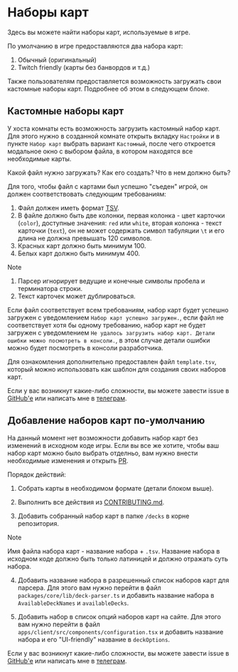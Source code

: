 # Наборы карт

Здесь вы можете найти наборы карт, используемые в игре.

По умолчанию в игре предоставляются два набора карт:

1. Обычный (оригинальный)
2. Twitch friendly (карты без банвордов и т.д.)

Также пользователям предоставляется возможность загружать свои кастомные наборы
карт. Подробнее об этом в следующем блоке.

## Кастомные наборы карт

У хоста комнаты есть возможность загрузить кастомный набор карт. Для этого нужно
в созданной комнате открыть вкладку `Настройки` и в пункте `Набор карт` выбрать
вариант `Кастомный`, после чего откроется модальное окно с выбором файла, в
котором находятся все необходимые карты.

Какой файл нужно загружать? Как его создать? Что в нем должно быть?

Для того, чтобы файл с картами был успешно "съеден" игрой, он должен
соответствовать следующим требованиям:

1. Файл должен иметь формат [TSV](https://ru.wikipedia.org/wiki/TSV).
2. В файле должно быть две колонки, первая колонка - цвет карточки (`color`),
   доступные значения: `red` или `white`, вторая колонка - текст карточки
   (`text`), он не может содержать символ табуляции `\t` и его длина не должна
   превышать 120 символов.
3. Красных карт должно быть минимум 100.
4. Белых карт должно быть минимум 400.

> [!NOTE]
>
> 1. Парсер игнорирует ведущие и конечные символы пробела и терминатора строки.
> 2. Текст карточек может дублироваться.

Если файл соответствует всем требованиям, набор карт будет успешно загружен с
уведомлением `Набор карт успешно загружен.`, если файл не соответствует хотя бы
одному требованию, набор карт не будет загружен с уведомлением `Не удалось
загрузить набор карт. Детали ошибки можно посмотреть в консоли.`, в этом случае
детали ошибки можно будет посмотреть в консоли разработчика.

Для ознакомления дополнительно предоставлен файл `template.tsv`, который можно
использовать как шаблон для создания своих наборов карт.

Если у вас возникнут какие-либо сложности, вы можете завести issue в
[GitHub'е](https://github.com/adjsky/evil-cards/issues/new) или написать мне в
[телеграм](https://t.me/adjsky).

## Добавление наборов карт по-умолчанию

На данный момент нет возможности добавить набор карт без изменений в исходном
коде игры. Если вы все же хотите, чтобы ваш набор карт можно было выбрать
отделньо, вам нужно внести необходимые изменения и открыть [PR](https://github.com/adjsky/evil-cards/pulls).

Порядок действий:

1. Собрать карты в необходимом формате (детали блоком выше).

2. Выполнить все действия из [CONTRIBUTING.md](https://github.com/adjsky/evil-cards/blob/master/CONTRIBUTING.md).

3. Добавить собранный набор карт в папке `/decks` в корне репозитория.

> [!NOTE]
> Имя файла набора карт - название набора + `.tsv`. Название набора в исходном
> коде должно быть только латиницей и должно отражать суть набора.

4. Добавить название набора в разрешенный список наборов карт для парсера. Для
   этого вам нужно перейти в файл `packages/core/lib/deck-parser.ts` и добавить
   название набора в `AvailableDeckNames` и `availableDecks`.

5. Добавить набор в список опций наборов карт на сайте. Для этого вам нужно
   перейти в файл `apps/client/src/components/configuration.tsx` и добавить
   название набора и его "UI-friendly" название в `deckOptions`.

Если у вас возникнут какие-либо сложности, вы можете завести issue в
[GitHub'е](https://github.com/adjsky/evil-cards/issues/new) или написать мне в
[телеграм](https://t.me/adjsky).
